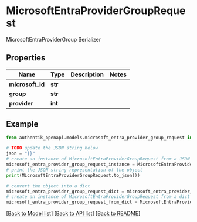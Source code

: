 # MicrosoftEntraProviderGroupRequest

MicrosoftEntraProviderGroup Serializer

## Properties

Name | Type | Description | Notes
------------ | ------------- | ------------- | -------------
**microsoft_id** | **str** |  | 
**group** | **str** |  | 
**provider** | **int** |  | 

## Example

```python
from authentik_openapi.models.microsoft_entra_provider_group_request import MicrosoftEntraProviderGroupRequest

# TODO update the JSON string below
json = "{}"
# create an instance of MicrosoftEntraProviderGroupRequest from a JSON string
microsoft_entra_provider_group_request_instance = MicrosoftEntraProviderGroupRequest.from_json(json)
# print the JSON string representation of the object
print(MicrosoftEntraProviderGroupRequest.to_json())

# convert the object into a dict
microsoft_entra_provider_group_request_dict = microsoft_entra_provider_group_request_instance.to_dict()
# create an instance of MicrosoftEntraProviderGroupRequest from a dict
microsoft_entra_provider_group_request_from_dict = MicrosoftEntraProviderGroupRequest.from_dict(microsoft_entra_provider_group_request_dict)
```
[[Back to Model list]](../README.md#documentation-for-models) [[Back to API list]](../README.md#documentation-for-api-endpoints) [[Back to README]](../README.md)


